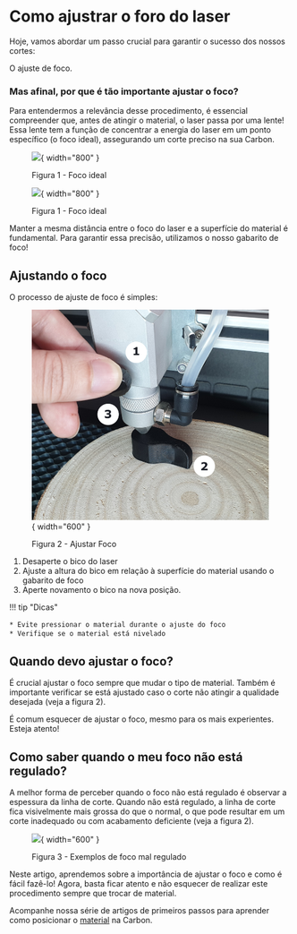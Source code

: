 # Como ajustrar o foro do laser

Hoje, vamos abordar um passo crucial para garantir o sucesso dos nossos cortes:

O ajuste de foco.

### Mas afinal, por que é tão importante ajustar o foco?

Para entendermos a relevância desse procedimento, é essencial compreender que, antes de atingir o material, o laser passa por uma lente! Essa lente tem a função de concentrar a energia do laser em um ponto específico (o foco ideal), assegurando um corte preciso na sua Carbon.

<figure markdown="span">

  ![](../images/laser-cabeçote-light.png#only-light){ width="800" }
  <figcaption>Figura 1 - Foco ideal</figcaption>

  ![](../images/laser-cabeçote-dark.png#only-dark){ width="800" }
  <figcaption>Figura 1 - Foco ideal</figcaption>

</figure>

Manter a mesma distância entre o foco do laser e a superfície do material é fundamental. Para garantir essa precisão, utilizamos o nosso gabarito de foco!

## Ajustando o foco

O processo de ajuste de foco é simples:

<figure markdown="span">

  ![](../images/ajuste-foco.png){ width="600" }
  <figcaption>Figura 2 - Ajustar Foco</figcaption>

</figure>

1. Desaperte o bico do laser
2. Ajuste a altura do bico em relação à superfície do material usando o gabarito de foco
3. Aperte novamento o bico na nova posição.

!!! tip "Dicas"
    
    * Evite pressionar o material durante o ajuste do foco
    * Verifique se o material está nivelado

## Quando devo ajustar o foco?

É crucial ajustar o foco sempre que mudar o tipo de material. Também é importante verificar se está ajustado caso o corte não atingir a qualidade desejada (veja a figura 2).

É comum esquecer de ajustar o foco, mesmo para os mais experientes. Esteja atento!

## Como saber quando o meu foco não está regulado?

A melhor forma de perceber quando o foco não está regulado é observar a espessura da linha de corte. Quando não está regulado, a linha de corte fica visivelmente mais grossa do que o normal, o que pode resultar em um corte inadequado ou com acabamento deficiente (veja a figura 2).

<figure markdown="span">

  ![](../images/difrenças-foco.png){ width="600" }
  <figcaption>Figura 3 - Exemplos de foco mal regulado</figcaption>

</figure>

Neste artigo, aprendemos sobre a importância de ajustar o foco e como é fácil fazê-lo! Agora, basta ficar atento e não esquecer de realizar este procedimento sempre que trocar de material.

Acompanhe nossa série de artigos de primeiros passos para aprender como posicionar o [material] na Carbon.

[material]: https://gadgetpluskdb.github.io/Carbon-FAQS/manual/primeiros-trabalhos/material/
